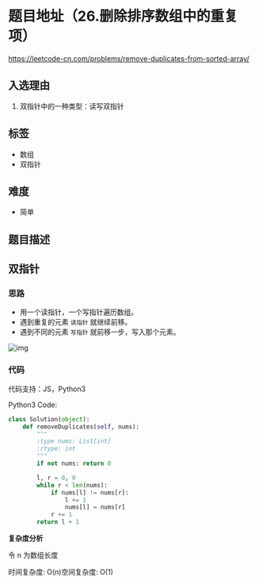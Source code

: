 # 题目地址（26.删除排序数组中的重复项）

https://leetcode-cn.com/problems/remove-duplicates-from-sorted-array/

## 入选理由

1. 双指针中的一种类型：读写双指针

## 标签

- 数组
- 双指针

## 难度

- 简单

## 题目描述

## 双指针

### 思路

- 用一个读指针，一个写指针遍历数组。
- 遇到重复的元素 `读指针` 就继续前移。
- 遇到不同的元素 `写指针` 就前移一步，写入那个元素。

![img](https://p.ipic.vip/kidoxv.jpg)

### 代码

代码支持：JS，Python3

Python3 Code:

```python
class Solution(object):
    def removeDuplicates(self, nums):
        """
        :type nums: List[int]
        :rtype: int
        """
        if not nums: return 0

        l, r = 0, 0
        while r < len(nums):
            if nums[l] != nums[r]:
                l += 1
                nums[l] = nums[r]
            r += 1
        return l + 1
```

**复杂度分析**

令 n 为数组长度

时间复杂度: O(n)空间复杂度: O(1)
